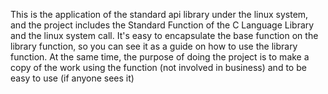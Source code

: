 This is the application of the standard api library under the linux system, and the project includes the Standard Function of the C Language Library and the linux system call. It's easy to encapsulate the base function on the library function, so you can see it as a guide on how to use the library function. At the same time, the purpose of doing the project is to make a copy of the work using the function (not involved in business) and to be easy to use (if anyone sees it)